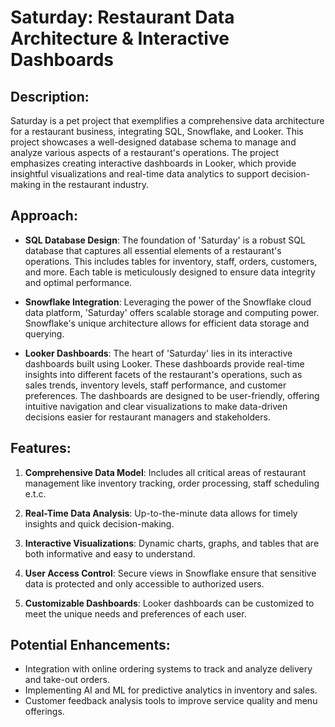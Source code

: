 # Saturday: Restaurant Data Architecture & Interactive Dashboards

## Description:
Saturday is a pet project that exemplifies a comprehensive data architecture for a restaurant business, integrating SQL, Snowflake, and Looker. This project showcases a well-designed database schema to manage and analyze various aspects of a restaurant's operations. The project emphasizes creating interactive dashboards in Looker, which provide insightful visualizations and real-time data analytics to support decision-making in the restaurant industry.

## Approach:
- **SQL Database Design**: The foundation of 'Saturday' is a robust SQL database that captures all essential elements of a restaurant's operations. This includes tables for inventory, staff, orders, customers, and more. Each table is meticulously designed to ensure data integrity and optimal performance.

- **Snowflake Integration**: Leveraging the power of the Snowflake cloud data platform, 'Saturday' offers scalable storage and computing power. Snowflake's unique architecture allows for efficient data storage and querying.

- **Looker Dashboards**: The heart of 'Saturday' lies in its interactive dashboards built using Looker. These dashboards provide real-time insights into different facets of the restaurant's operations, such as sales trends, inventory levels, staff performance, and customer preferences. The dashboards are designed to be user-friendly, offering intuitive navigation and clear visualizations to make data-driven decisions easier for restaurant managers and stakeholders.

## Features:
1. **Comprehensive Data Model**: Includes all critical areas of restaurant management like inventory tracking, order processing, staff scheduling e.t.c.

2. **Real-Time Data Analysis**: Up-to-the-minute data allows for timely insights and quick decision-making.

3. **Interactive Visualizations**: Dynamic charts, graphs, and tables that are both informative and easy to understand.

4. **User Access Control**: Secure views in Snowflake ensure that sensitive data is protected and only accessible to authorized users.

5. **Customizable Dashboards**: Looker dashboards can be customized to meet the unique needs and preferences of each user.

## Potential Enhancements:
- Integration with online ordering systems to track and analyze delivery and take-out orders.
- Implementing AI and ML for predictive analytics in inventory and sales.
- Customer feedback analysis tools to improve service quality and menu offerings.
